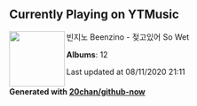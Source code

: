 ## Currently Playing on YTMusic

[<img align="left" width="100" src="https://lh3.googleusercontent.com/KUILJI1T3xCwqy-0bblPFfRop8XraNLN6gZU6pn-rjBc_LNk8qePEavqvBJHeRV30p9vsBpNOpgVgLk">](https://music.youtube.com/channel/UCWi6YRODdoeuEF5J7crTknQ)

빈지노 Beenzino - 젖고있어 So Wet

**Albums**: 12

Last updated at 08/11/2020 21:11

#### Generated with [20chan/github-now](https://github.com/20chan/github-now)


<!--
**20chan/20chan** is a ✨ _special_ ✨ repository because its `README.md` (this file) appears on your GitHub profile.

Here are some ideas to get you started:

- 🔭 I’m currently working on ...
- 🌱 I’m currently learning ...
- 👯 I’m looking to collaborate on ...
- 🤔 I’m looking for help with ...
- 💬 Ask me about ...
- 📫 How to reach me: ...
- 😄 Pronouns: ...
- ⚡ Fun fact: ...
-->
